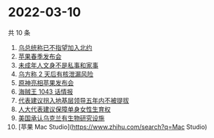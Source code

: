 # 2022-03-10

共 10 条

<!-- BEGIN ZHIHUSEARCH -->
<!-- 最后更新时间 Thu Mar 10 2022 00:18:07 GMT+0800 (China Standard Time) -->
1. [乌总统称已不指望加入北约](https://www.zhihu.com/search?q=俄罗斯乌克兰)
1. [苹果春季发布会](https://www.zhihu.com/search?q=苹果春季发布会)
1. [未成年人文身不是私事和家事](https://www.zhihu.com/search?q=未成年文身)
1. [乌方称 2 天后有核泄漏风险](https://www.zhihu.com/search?q=核泄漏风险)
1. [原神亮相苹果发布会](https://www.zhihu.com/search?q=原神)
1. [海贼王 1043 话情报](https://www.zhihu.com/search?q=海贼王)
1. [代表建议拐入地基层领导五年内不被提拔](https://www.zhihu.com/search?q=拐入地基层领导五年内不被提拔)
1. [人大代表建议保障单身女性生育权](https://www.zhihu.com/search?q=保障单身女性生育权)
1. [美国承认乌克兰有生物研究设施](https://www.zhihu.com/search?q=乌克兰生物研究设施)
1. [苹果 Mac Studio](https://www.zhihu.com/search?q=Mac Studio)
<!-- END ZHIHUSEARCH -->
